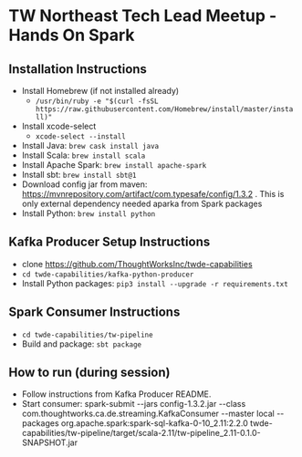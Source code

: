 # TW Northeast Tech Lead Meetup - Hands On Spark

## Installation Instructions

* Install Homebrew (if not installed already)
  * `/usr/bin/ruby -e "$(curl -fsSL https://raw.githubusercontent.com/Homebrew/install/master/install)"`
* Install xcode-select
  * `xcode-select --install`
* Install Java: `brew cask install java`
* Install Scala: `brew install scala`
* Install Apache Spark: `brew install apache-spark`
* Install sbt: `brew install sbt@1`
* Download config jar from maven: https://mvnrepository.com/artifact/com.typesafe/config/1.3.2 .
  This is only external dependency needed aparka from Spark packages
* Install Python: `brew install python`

## Kafka Producer Setup Instructions

* clone https://github.com/ThoughtWorksInc/twde-capabilities
* `cd twde-capabilities/kafka-python-producer`
* Install Python packages: `pip3 install --upgrade -r requirements.txt`

## Spark Consumer Instructions

* `cd twde-capabilities/tw-pipeline`
* Build and package: `sbt package`

## How to run (during session)

* Follow instructions from Kafka Producer README.
* Start consumer: spark-submit --jars config-1.3.2.jar --class com.thoughtworks.ca.de.streaming.KafkaConsumer --master local --packages org.apache.spark:spark-sql-kafka-0-10_2.11:2.2.0 twde-capabilities/tw-pipeline/target/scala-2.11/tw-pipeline_2.11-0.1.0-SNAPSHOT.jar
